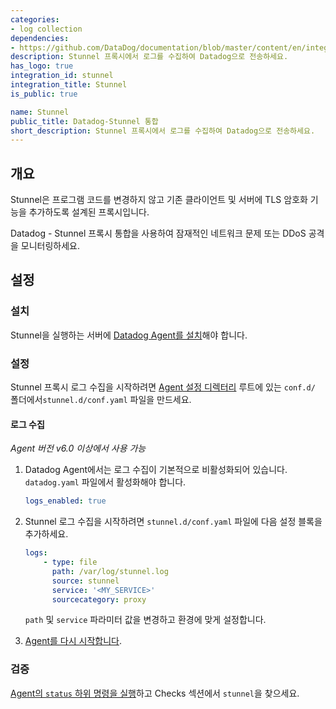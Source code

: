 ```yaml
---
categories:
- log collection
dependencies:
- https://github.com/DataDog/documentation/blob/master/content/en/integrations/stunnel.md
description: Stunnel 프록시에서 로그를 수집하여 Datadog으로 전송하세요.
has_logo: true
integration_id: stunnel
integration_title: Stunnel
is_public: true

name: Stunnel
public_title: Datadog-Stunnel 통합
short_description: Stunnel 프록시에서 로그를 수집하여 Datadog으로 전송하세요.
---
```


## 개요

Stunnel은 프로그램 코드를 변경하지 않고 기존 클라이언트 및 서버에 TLS 암호화 기능을 추가하도록 설계된 프록시입니다.

Datadog - Stunnel 프록시 통합을 사용하여 잠재적인 네트워크 문제 또는 DDoS 공격을 모니터링하세요.

## 설정

### 설치

Stunnel을 실행하는 서버에 [Datadog Agent를 설치][1]해야 합니다.

### 설정

Stunnel 프록시 로그 수집을 시작하려면 [Agent 설정 디렉터리][2] 루트에 있는 `conf.d/` 폴더에서`stunnel.d/conf.yaml` 파일을 만드세요.

#### 로그 수집

_Agent 버전 v6.0 이상에서 사용 가능_

1. Datadog Agent에서는 로그 수집이 기본적으로 비활성화되어 있습니다. `datadog.yaml` 파일에서 활성화해야 합니다.

    ```yaml
    logs_enabled: true
    ```

2. Stunnel 로그 수집을 시작하려면 `stunnel.d/conf.yaml` 파일에 다음 설정 블록을 추가하세요.

    ```yaml
    logs:
        - type: file
          path: /var/log/stunnel.log
          source: stunnel
          service: '<MY_SERVICE>'
          sourcecategory: proxy
    ```

   `path` 및 `service` 파라미터 값을 변경하고 환경에 맞게 설정합니다.

3. [Agent를 다시 시작합니다][3].

### 검증

[Agent의 `status` 하위 명령을 실행][4]하고  Checks 섹션에서 `stunnel`을 찾으세요.

[1]: https://app.datadoghq.com/account/settings/agent/latest
[2]: /ko/agent/guide/agent-configuration-files/#agent-configuration-directory
[3]: /ko/agent/guide/agent-commands/#start-stop-restart-the-agent
[4]: /ko/agent/guide/agent-commands/#agent-status-and-information
